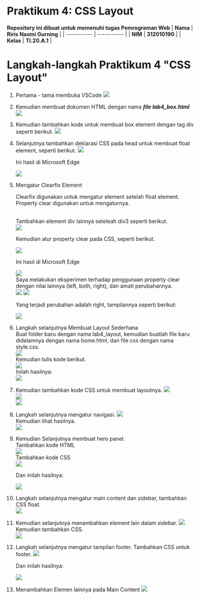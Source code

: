 # Praktikum 4: CSS Layout

<strong>Repository ini dibuat untuk memenuhi tugas Pemrograman Web</strong>
| <strong>Nama</strong>      | <strong>Riris Naomi Gurning</strong>  |
| ----------- | ----------- |
| <strong>NIM</strong>     | <strong>312010190</strong>       |
| <strong>Kelas</strong>   | <strong>TI.20.A.1</strong>        |

# Langkah-langkah Praktikum 4 "CSS Layout"

1. Pertama - tama membuka VSCode
 ![](Foto/foto1.png)

2. Kemudian membuat dokumen HTML dengan nama <b><i>file lab4_box.html</i></b>
 ![](Foto/foto2.png)

3. Kemudian tambahkan kode untuk membuat box element dengan tag div seperti berikut.
 ![](Foto/foto3.png)

4. Selanjutnya tambahkan deklarasi CSS pada head untuk membuat float element, seperti berikut.
 ![](Foto/foto4.png)<p>Ini hasil di Microsoft Edge</p>
 ![](Foto/foto5.png)

5. Mengatur Clearfix Element<p>Clearfix digunakan untuk mengatur element setelah float element. Property clear digunakan untuk mengaturnya.</p><br>Tambahkan element div lainnya seteleah div3 seperti berikut.</br>
 ![](Foto/foto8.png)<p>Kemudian atur property clear pada CSS, seperti berikut.</p>
 ![](Foto/foto6.png)<p>Ini hasil di Microsoft Edge</p>
 ![](Foto/foto7.png)</hr><br>Saya melakukan eksperimen terhadap penggunaan property clear dengan nilai lainnya (left, both, right), dan amati perubahannya.</br>
 ![](Foto/foto9.png)
 ![](Foto/foto10.png)<p>Yang terjadi perubahan adalah right, tampilannya seperti berikut:</p>
 ![](Foto/foto11.png)

6. Langkah selanjutnya Membuat Layout Sederhana<br>Buat folder baru dengan nama lab4_layout, kemudian buatlah file baru didalamnya dengan nama home.html, dan file css dengan nama style.css.</br>
 ![](Foto/foto12.png)<br>Kemudian tulis kode berikut.</br>
 ![](Foto/foto14.png)<br>Inilah hasilnya:</br>
 ![](Foto/foto13.png)

7. Kemudian tambahkan kode CSS untuk membuat layoutnya.
 ![](Foto/foto15.png)<br>![](Foto/foto13.png)</br>
 ![](Foto/foto16.png)

8. Langkah selanjutnya mengatur navigasi.
 ![](Foto/foto17.png)<br>Kemudian lihat hasilnya.</br>
 ![](Foto/foto18.png)

9. Kemudian Selanjutnya membuat hero panel.<br>Tambahkan kode HTML</br>
 ![](Foto/foto19.png)<br>Tambahkan kode CSS</br>
 ![](Foto/foto20.png)<p>Dan inilah hasilnya:</p>
 ![](Foto/foto21.png)

10. Langkah selanjutnya mengatur main content dan sidebar, tambahkan CSS float.</br>
 ![](Foto/foto22.png)

11. Kemudian selanjutnya menambahkan element lain dalam sidebar.
 ![](Foto/foto23.png)<br>Kemudian tambahkan CSS.</br>
 ![](Foto/foto24.png)

12. Langkah selanjutnya mengatur tampilan footer. Tambahkan CSS untuk footer.
 ![](Foto/foto25.png)<p>Dan inilah hasilnya:</p>
 ![](Foto/foto26.png)

13. Menambahkan Elemen lainnya pada Main Content
 ![](Foto/foto27.png)
 
